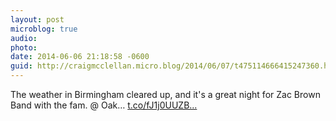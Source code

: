 ```yaml
---
layout: post
microblog: true
audio: 
photo: 
date: 2014-06-06 21:18:58 -0600
guid: http://craigmcclellan.micro.blog/2014/06/07/t475114666415247360.html
---
```

The weather in Birmingham cleared up, and it's a great night for Zac Brown Band with the fam. @ Oak… [t.co/fJ1j0UUZB...](http://t.co/fJ1j0UUZBG)
